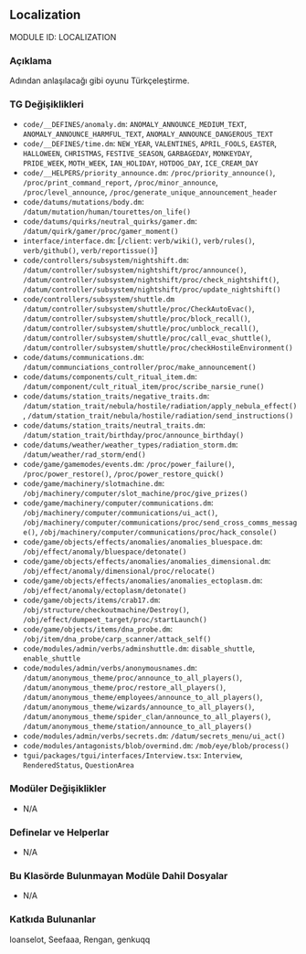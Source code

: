 ## Localization

MODULE ID: LOCALIZATION

### Açıklama

Adından anlaşılacağı gibi oyunu Türkçeleştirme.

### TG Değişiklikleri

- `code/__DEFINES/anomaly.dm`: `ANOMALY_ANNOUNCE_MEDIUM_TEXT`, `ANOMALY_ANNOUNCE_HARMFUL_TEXT`, `ANOMALY_ANNOUNCE_DANGEROUS_TEXT`
- `code/__DEFINES/time.dm`: `NEW_YEAR`, `VALENTINES`, `APRIL_FOOLS`, `EASTER`, `HALLOWEEN`, `CHRISTMAS`, `FESTIVE_SEASON`, `GARBAGEDAY`, `MONKEYDAY`, `PRIDE_WEEK`, `MOTH_WEEK`, `IAN_HOLIDAY`, `HOTDOG_DAY`, `ICE_CREAM_DAY`
- `code/__HELPERS/priority_announce.dm`: `/proc/priority_announce()`, `/proc/print_command_report`, `/proc/minor_announce`, `/proc/level_announce`, `/proc/generate_unique_announcement_header`
- `code/datums/mutations/body.dm`: `/datum/mutation/human/tourettes/on_life()`
- `code/datums/quirks/neutral_quirks/gamer.dm`: `/datum/quirk/gamer/proc/gamer_moment()`
- `interface/interface.dm`: [`/client`: `verb/wiki()`, `verb/rules()`, `verb/github()`, `verb/reportissue()`]
- `code/controllers/subsystem/nightshift.dm`: `/datum/controller/subsystem/nightshift/proc/announce()`, `/datum/controller/subsystem/nightshift/proc/check_nightshift()`, `/datum/controller/subsystem/nightshift/proc/update_nightshift()`
- `code/controllers/subsystem/shuttle.dm` `/datum/controller/subsystem/shuttle/proc/CheckAutoEvac()`, `/datum/controller/subsystem/shuttle/proc/block_recall()`, `/datum/controller/subsystem/shuttle/proc/unblock_recall()`, `/datum/controller/subsystem/shuttle/proc/call_evac_shuttle()`, `/datum/controller/subsystem/shuttle/proc/checkHostileEnvironment()`
- `code/datums/communications.dm`: `/datum/communciations_controller/proc/make_announcement()`
- `code/datums/components/cult_ritual_item.dm`: `/datum/component/cult_ritual_item/proc/scribe_narsie_rune()`
- `code/datums/station_traits/negative_traits.dm`: `/datum/station_trait/nebula/hostile/radiation/apply_nebula_effect()`, `/datum/station_trait/nebula/hostile/radiation/send_instructions()`
- `code/datums/station_traits/neutral_traits.dm`: `/datum/station_trait/birthday/proc/announce_birthday()`
- `code/datums/weather/weather_types/radiation_storm.dm`: `/datum/weather/rad_storm/end()`
- `code/game/gamemodes/events.dm`: `/proc/power_failure()`, `/proc/power_restore()`, `/proc/power_restore_quick()`
- `code/game/machinery/slotmachine.dm`: `/obj/machinery/computer/slot_machine/proc/give_prizes()`
- `code/game/machinery/computer/communications.dm`: `/obj/machinery/computer/communications/ui_act()`, `/obj/machinery/computer/communications/proc/send_cross_comms_message()`, `/obj/machinery/computer/communications/proc/hack_console()`
- `code/game/objects/effects/anomalies/anomalies_bluespace.dm`: `/obj/effect/anomaly/bluespace/detonate()`
- `code/game/objects/effects/anomalies/anomalies_dimensional.dm`: `/obj/effect/anomaly/dimensional/proc/relocate()`
- `code/game/objects/effects/anomalies/anomalies_ectoplasm.dm`: `/obj/effect/anomaly/ectoplasm/detonate()`
- `code/game/objects/items/crab17.dm`: `/obj/structure/checkoutmachine/Destroy()`, `/obj/effect/dumpeet_target/proc/startLaunch()`
- `code/game/objects/items/dna_probe.dm`: `/obj/item/dna_probe/carp_scanner/attack_self()`
- `code/modules/admin/verbs/adminshuttle.dm`: `disable_shuttle`, `enable_shuttle`
- `code/modules/admin/verbs/anonymousnames.dm`: `/datum/anonymous_theme/proc/announce_to_all_players()`, `/datum/anonymous_theme/proc/restore_all_players()`, `/datum/anonymous_theme/employees/announce_to_all_players()`, `/datum/anonymous_theme/wizards/announce_to_all_players()`, `/datum/anonymous_theme/spider_clan/announce_to_all_players()`, `/datum/anonymous_theme/station/announce_to_all_players()`
- `code/modules/admin/verbs/secrets.dm`: `/datum/secrets_menu/ui_act()`
- `code/modules/antagonists/blob/overmind.dm`: `/mob/eye/blob/process()`
- `tgui/packages/tgui/interfaces/Interview.tsx`: `Interview`, `RenderedStatus`, `QuestionArea`

### Modüler Değişiklikler

- N/A

### Definelar ve Helperlar

- N/A

### Bu Klasörde Bulunmayan Modüle Dahil Dosyalar

- N/A

### Katkıda Bulunanlar

loanselot, Seefaaa, Rengan, genkuqq
